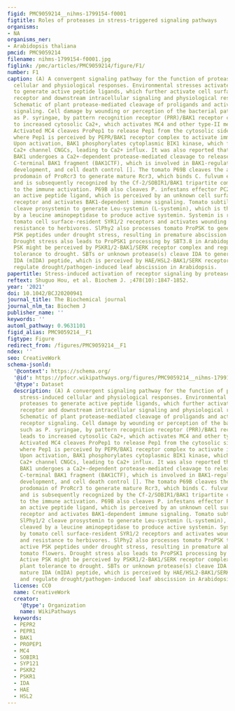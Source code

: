 ```yaml
---
figid: PMC9059214__nihms-1799154-f0001
figtitle: Roles of proteases in stress-triggered signaling pathways
organisms:
- NA
organisms_ner:
- Arabidopsis thaliana
pmcid: PMC9059214
filename: nihms-1799154-f0001.jpg
figlink: /pmc/articles/PMC9059214/figure/F1/
number: F1
caption: (A) A convergent signaling pathway for the function of proteases in stress-induced
  cellular and physiological responses. Environmental stresses activate proteases
  to generate active peptide ligands, which further activate cell surface-resident
  receptor and downstream intracellular signaling and physiological responses. (B)
  Schematic of plant protease-mediated cleavage of proligands and activation of receptor
  signaling. Cell damage by wounding or perception of the bacterial pathogens, such
  as P. syringae, by pattern recognition receptor (PRR)/BAK1 receptor complex, leads
  to increased cytosolic Ca2+, which activates MC4 and other type-II metacaspases.
  Activated MC4 cleaves ProPep1 to release Pep1 from the cytosolic side of the tonoplast,
  where Pep1 is perceived by PEPR/BAK1 receptor complex to activate immune responses.
  Upon activation, BAK1 phosphorylates cytoplasmic BIK1 kinase, which further phosphorylates
  Ca2+ channel CNGCs, leading to Ca2+ influx. It was also reported that coreceptor
  BAK1 undergoes a Ca2+-dependent protease-mediated cleavage to release a truncated
  C-terminal BAK1 fragment (BAK1CTF), which is involved in BAK1-regulated immunity,
  development, and cell death control []. The tomato P69B cleaves the autoinhibitory
  prodomain of ProRcr3 to generate mature Rcr3, which binds C. fulvum effector Avr2
  and is subsequently recognized by the Cf-2/SOBIR1/BAK1 tripartite complex, leading
  to the immune activation. P69B also cleaves P. infestans effector PC2 to release
  an active peptide ligand, which is perceived by an unknown cell surface-resident
  receptor and activates BAK1-dependent immune signaling. Tomato subtilase (SBT) SlPhy1/2
  cleave prosystemin to generate Leu-systemin (L-systemin), which is then cleaved
  by a leucine aminopeptidase to produce active systemin. Systemin is recognized by
  tomato cell surface-resident SYR1/2 receptors and activates wounding signaling and
  resistance to herbivores. SlPhy2 also processes tomato ProPSK to generate active
  PSK peptides under drought stress, resulting in premature abscission of tomato flowers.
  Drought stress also leads to ProPSK1 processing by SBT3.8 in Arabidopsis. Active
  PSK might be perceived by PSKR1/2-BAK1/SERK receptor complex and regulate plant
  tolerance to drought. SBTs or unknown protease(s) cleave IDA to generate mature
  IDA (mIDA) peptide, which is perceived by HAE/HSL2-BAK1/SERK receptor complex and
  regulate drought/pathogen-induced leaf abscission in Arabidopsis.
papertitle: Stress-induced activation of receptor signaling by protease-mediated cleavage.
reftext: Shuguo Hou, et al. Biochem J. ;478(10):1847-1852.
year: '2021'
doi: 10.1042/BCJ20200941
journal_title: The Biochemical journal
journal_nlm_ta: Biochem J
publisher_name: ''
keywords: ''
automl_pathway: 0.9631101
figid_alias: PMC9059214__F1
figtype: Figure
redirect_from: /figures/PMC9059214__F1
ndex: ''
seo: CreativeWork
schema-jsonld:
  '@context': https://schema.org/
  '@id': https://pfocr.wikipathways.org/figures/PMC9059214__nihms-1799154-f0001.html
  '@type': Dataset
  description: (A) A convergent signaling pathway for the function of proteases in
    stress-induced cellular and physiological responses. Environmental stresses activate
    proteases to generate active peptide ligands, which further activate cell surface-resident
    receptor and downstream intracellular signaling and physiological responses. (B)
    Schematic of plant protease-mediated cleavage of proligands and activation of
    receptor signaling. Cell damage by wounding or perception of the bacterial pathogens,
    such as P. syringae, by pattern recognition receptor (PRR)/BAK1 receptor complex,
    leads to increased cytosolic Ca2+, which activates MC4 and other type-II metacaspases.
    Activated MC4 cleaves ProPep1 to release Pep1 from the cytosolic side of the tonoplast,
    where Pep1 is perceived by PEPR/BAK1 receptor complex to activate immune responses.
    Upon activation, BAK1 phosphorylates cytoplasmic BIK1 kinase, which further phosphorylates
    Ca2+ channel CNGCs, leading to Ca2+ influx. It was also reported that coreceptor
    BAK1 undergoes a Ca2+-dependent protease-mediated cleavage to release a truncated
    C-terminal BAK1 fragment (BAK1CTF), which is involved in BAK1-regulated immunity,
    development, and cell death control []. The tomato P69B cleaves the autoinhibitory
    prodomain of ProRcr3 to generate mature Rcr3, which binds C. fulvum effector Avr2
    and is subsequently recognized by the Cf-2/SOBIR1/BAK1 tripartite complex, leading
    to the immune activation. P69B also cleaves P. infestans effector PC2 to release
    an active peptide ligand, which is perceived by an unknown cell surface-resident
    receptor and activates BAK1-dependent immune signaling. Tomato subtilase (SBT)
    SlPhy1/2 cleave prosystemin to generate Leu-systemin (L-systemin), which is then
    cleaved by a leucine aminopeptidase to produce active systemin. Systemin is recognized
    by tomato cell surface-resident SYR1/2 receptors and activates wounding signaling
    and resistance to herbivores. SlPhy2 also processes tomato ProPSK to generate
    active PSK peptides under drought stress, resulting in premature abscission of
    tomato flowers. Drought stress also leads to ProPSK1 processing by SBT3.8 in Arabidopsis.
    Active PSK might be perceived by PSKR1/2-BAK1/SERK receptor complex and regulate
    plant tolerance to drought. SBTs or unknown protease(s) cleave IDA to generate
    mature IDA (mIDA) peptide, which is perceived by HAE/HSL2-BAK1/SERK receptor complex
    and regulate drought/pathogen-induced leaf abscission in Arabidopsis.
  license: CC0
  name: CreativeWork
  creator:
    '@type': Organization
    name: WikiPathways
  keywords:
  - PEPR2
  - PEPR1
  - BAK1
  - PROPEP1
  - MC4
  - SOBIR1
  - SYP121
  - PSKR2
  - PSKR1
  - IDA
  - HAE
  - HSL2
---
```

